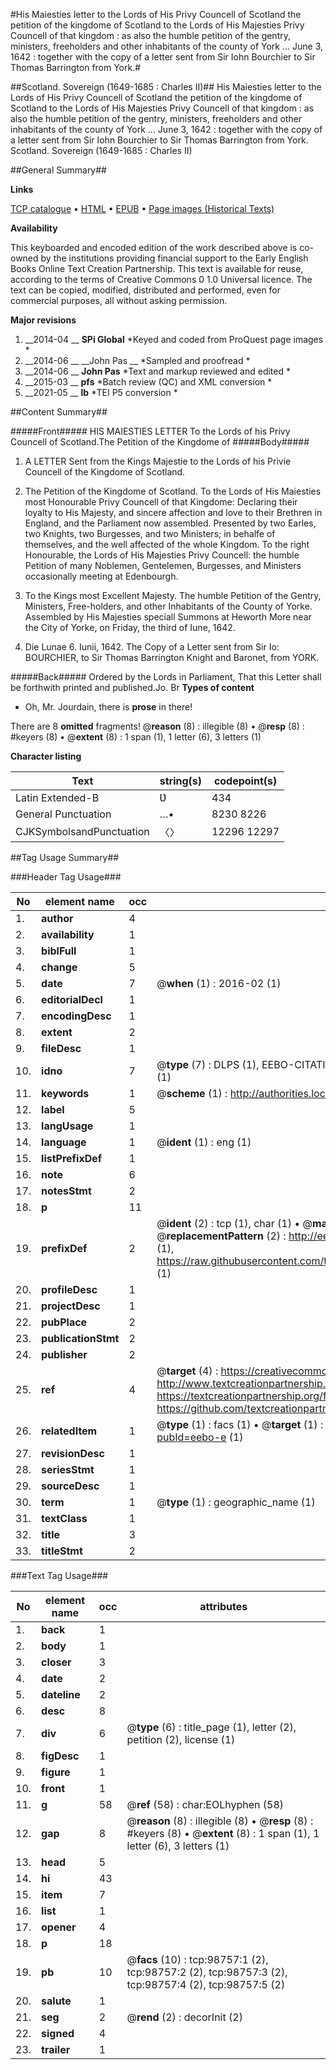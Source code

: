 #His Maiesties letter to the Lords of His Privy Councell of Scotland the petition of the kingdome of Scotland to the Lords of His Majesties Privy Councell of that kingdom : as also the humble petition of the gentry, ministers, freeholders and other inhabitants of the county of York ... June 3, 1642 : together with the copy of a letter sent from Sir Iohn Bourchier to Sir Thomas Barrington from York.#

##Scotland. Sovereign (1649-1685 : Charles II)##
His Maiesties letter to the Lords of His Privy Councell of Scotland the petition of the kingdome of Scotland to the Lords of His Majesties Privy Councell of that kingdom : as also the humble petition of the gentry, ministers, freeholders and other inhabitants of the county of York ... June 3, 1642 : together with the copy of a letter sent from Sir Iohn Bourchier to Sir Thomas Barrington from York.
Scotland. Sovereign (1649-1685 : Charles II)

##General Summary##

**Links**

[TCP catalogue](http://www.ota.ox.ac.uk/tcp/)  • 
[HTML](http://tei.it.ox.ac.uk/tcp/Texts-HTML/free/A31/A31962.html)  • 
[EPUB](http://tei.it.ox.ac.uk/tcp/Texts-EPUB/free/A31/A31962.epub) • 
[Page images (Historical Texts)](https://historicaltexts.jisc.ac.uk/eebo-13281278e)

**Availability**

This keyboarded and encoded edition of the work described above is co-owned by the
    institutions providing financial support to the Early English Books Online Text Creation
    Partnership. This text is available for reuse, according to the terms of  Creative Commons 0 1.0 Universal
    licence. The text can be copied, modified, distributed and performed, even for commercial
    purposes, all without asking permission.

**Major revisions**

1. __2014-04 __ __SPi Global__ *Keyed and coded from ProQuest page images *
1. __2014-06 __ __John Pas __ *Sampled and proofread *
1. __2014-06 __ __John Pas__ *Text and markup reviewed and edited *
1. __2015-03 __ __pfs__ *Batch review (QC) and XML conversion *
1. __2021-05 __ __lb__ *TEI P5 conversion *

##Content Summary##

#####Front#####
HIS MAIESTIES LETTER To the Lords of his Privy Councell of Scotland.The Petition of the Kingdome of 
#####Body#####

1. A LETTER Sent from the Kings Majestie to the Lords of his Privie Councell of the Kingdome of Scotland.

1. The Petition of the Kingdome of Scotland. To the Lords of His Maiesties most Honourable Privy Councell of that Kingdome: Declaring their loyalty to His Majesty, and sincere affection and love to their Brethren in England, and the Parliament now assembled. Presented by two Earles, two Knights, two Burgesses, and two Ministers; in behalfe of themselves, and the well affected of the whole Kingdom. To the right Honourable, the Lords of His Majesties Privy Councell: the humble Petition of many Noblemen, Gentelemen, Burgesses, and Ministers occasionally meeting at Edenbourgh.

1. To the Kings most Excellent Majesty. The humble Petition of the Gentry, Ministers, Free-holders, and other Inhabitants of the County of Yorke. Assembled by His Majesties speciall Summons at Heworth More near the City of Yorke, on Friday, the third of Iune, 1642.

1. Die Lunae 6. Iunii, 1642. The Copy of a Letter sent from Sir Io: BOURCHIER, to Sir Thomas Barrington Knight and Baronet, from YORK.

#####Back#####
Ordered by the Lords in Parliament, That this Letter shall be forthwith printed and published.Jo. Br
**Types of content**

  * Oh, Mr. Jourdain, there is **prose** in there!

There are 8 **omitted** fragments! 
 @__reason__ (8) : illegible (8)  •  @__resp__ (8) : #keyers (8)  •  @__extent__ (8) : 1 span (1), 1 letter (6), 3 letters (1)

**Character listing**


|Text|string(s)|codepoint(s)|
|---|---|---|
|Latin Extended-B|Ʋ|434|
|General Punctuation|…•|8230 8226|
|CJKSymbolsandPunctuation|〈〉|12296 12297|

##Tag Usage Summary##

###Header Tag Usage###

|No|element name|occ|attributes|
|---|---|---|---|
|1.|__author__|4||
|2.|__availability__|1||
|3.|__biblFull__|1||
|4.|__change__|5||
|5.|__date__|7| @__when__ (1) : 2016-02 (1)|
|6.|__editorialDecl__|1||
|7.|__encodingDesc__|1||
|8.|__extent__|2||
|9.|__fileDesc__|1||
|10.|__idno__|7| @__type__ (7) : DLPS (1), EEBO-CITATION (1), VID (1), EEBO-PROQUEST (1), STC (2), OCLC (1)|
|11.|__keywords__|1| @__scheme__ (1) : http://authorities.loc.gov/ (1)|
|12.|__label__|5||
|13.|__langUsage__|1||
|14.|__language__|1| @__ident__ (1) : eng (1)|
|15.|__listPrefixDef__|1||
|16.|__note__|6||
|17.|__notesStmt__|2||
|18.|__p__|11||
|19.|__prefixDef__|2| @__ident__ (2) : tcp (1), char (1)  •  @__matchPattern__ (2) : ([0-9\-]+):([0-9IVX]+) (1), (.+) (1)  •  @__replacementPattern__ (2) : http://eebo.chadwyck.com/downloadtiff?vid=$1&page=$2 (1), https://raw.githubusercontent.com/textcreationpartnership/Texts/master/tcpchars.xml#$1 (1)|
|20.|__profileDesc__|1||
|21.|__projectDesc__|1||
|22.|__pubPlace__|2||
|23.|__publicationStmt__|2||
|24.|__publisher__|2||
|25.|__ref__|4| @__target__ (4) : https://creativecommons.org/publicdomain/zero/1.0/ (1), http://www.textcreationpartnership.org/docs/. (1), https://textcreationpartnership.org/faq/#faq05 (1), https://github.com/textcreationpartnership (1)|
|26.|__relatedItem__|1| @__type__ (1) : facs (1)  •  @__target__ (1) : https://data.historicaltexts.jisc.ac.uk/view?pubId=eebo-e (1)|
|27.|__revisionDesc__|1||
|28.|__seriesStmt__|1||
|29.|__sourceDesc__|1||
|30.|__term__|1| @__type__ (1) : geographic_name (1)|
|31.|__textClass__|1||
|32.|__title__|3||
|33.|__titleStmt__|2||


###Text Tag Usage###

|No|element name|occ|attributes|
|---|---|---|---|
|1.|__back__|1||
|2.|__body__|1||
|3.|__closer__|3||
|4.|__date__|2||
|5.|__dateline__|2||
|6.|__desc__|8||
|7.|__div__|6| @__type__ (6) : title_page (1), letter (2), petition (2), license (1)|
|8.|__figDesc__|1||
|9.|__figure__|1||
|10.|__front__|1||
|11.|__g__|58| @__ref__ (58) : char:EOLhyphen (58)|
|12.|__gap__|8| @__reason__ (8) : illegible (8)  •  @__resp__ (8) : #keyers (8)  •  @__extent__ (8) : 1 span (1), 1 letter (6), 3 letters (1)|
|13.|__head__|5||
|14.|__hi__|43||
|15.|__item__|7||
|16.|__list__|1||
|17.|__opener__|4||
|18.|__p__|18||
|19.|__pb__|10| @__facs__ (10) : tcp:98757:1 (2), tcp:98757:2 (2), tcp:98757:3 (2), tcp:98757:4 (2), tcp:98757:5 (2)|
|20.|__salute__|1||
|21.|__seg__|2| @__rend__ (2) : decorInit (2)|
|22.|__signed__|4||
|23.|__trailer__|1||
